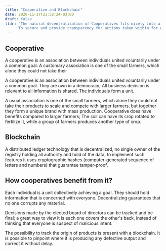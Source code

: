 ```yaml
---
title: "Cooperative and Blockchain"
date: 2020-11-17T21:58:24-03:00
draft: false
tldr: "The natural decentralization of Cooperatives fits nicely into a Blockchain. 
      To secure and provide transparency for actions taken within for all its members."
---
```



## Cooperative

A cooperative is an association between individuals united voluntarily under a common goal. A customary association is one of the small farmers, which alone they could not take their

A cooperative is an association between individuals united voluntarily under a common goal. They are own in a democracy; All business decision is relevant to all information is shared. The individuals form a unit.

A usual association is one of the small farmers, which alone they could not take their products to scale and compete with larger farmers, but together they form a unique brand with mass production. Cooperative does have benefits compared to larger farmers; The soil can have its crop rotated to fertilize it, while a group of farmers produces another type of crop.

## Blockchain

A distributed ledger technology that is decentralized, no single owner of the registry holding all authority and hold of the data, to implement such features it uses cryptographic hashes (computer-generated sequence of letters and numbers) that guarantee tamper-proof.

## How cooperatives benefit from it?

Each individual is a unit collectively achieving a goal. They should hold information that is concerned with everyone. Decentralizing guarantees that no one corrupts any material.

Decisions made by the elected board of directors can be tracked and be final; a great way to view it is each one covers the other's back, instead of thinking that everyone is suspect of malicious intent.

The possibility to track the origin of products is present with a blockchain. It is possible to pinpoint where it is producing any defective output and correct it without delay.

